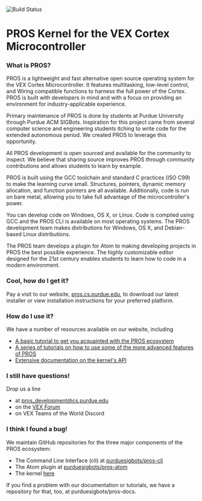 ![Build Status](http://jenkins.purduesigbots.com/job/PROS%20Kernel%20Build/badge/icon)

# PROS Kernel for the VEX Cortex Microcontroller

### What is PROS?
PROS is a lightweight and fast alternative open source operating system for the VEX Cortex Microcontroller. It features multitasking, low-level control, and Wiring compatible functions to harness the full power of the Cortex. PROS is built with developers in mind and with a focus on providing an environment for industry-applicable experience.

Primary maintenance of PROS is done by students at Purdue University through Purdue ACM SIGBots. Inspiration for this project came from several computer science and engineering students itching to write code for the extended autonomous period. We created PROS to leverage this opportunity.

All PROS development is open sourced and available for the community to inspect. We believe that sharing source improves PROS through community contributions and allows students to learn by example.

PROS is built using the GCC toolchain and standard C practices (ISO C99) to make the learning curve small. Structures, pointers, dynamic memory allocation, and function pointers are all available. Additionally, code is run on bare metal, allowing you to take full advantage of the microcontroller's power.

You can develop code on Windows, OS X, or Linux. Code is compiled using GCC and the PROS CLI is available on most operating systems. The PROS development team makes distributions for Windows, OS X, and Debian-based Linux distributions.

The PROS team develops a plugin for Atom to making developing projects in PROS the best possible experience. The highly customizable editor designed for the 21st century enables students to learn how to code in a modern environment.

### Cool, how do I get it?
Pay a visit to our website, [pros.cs.purdue.edu](pros.cs.purdue.edu), to download our latest installer or view installation instructions for your preferred platform.

### How do I use it?
We have a number of resources available on our website, including
- [A basic tutorial to get you acquainted with the PROS ecosystem](http://pros.cs.purdue.edu/getting-started/)
- [A series of tutorials on how to use some of the more advanced features of PROS](http://pros.cs.purdue.edu/tutorials/)
- [Extensive documentation on the kernel's API](http://pros.cs.purdue.edu/api/)

### I still have questions!
Drop us a line
- at pros_development@cs.purdue.edu 
- on the [VEX Forum](https://www.vexforum.com/index.php/)
- on VEX Teams of the World Discord

### I think I found a bug!
We maintain GitHub repositories for the three major components of the PROS ecosystem:
- The Command Line Interface (cli) at [purduesigbots/pros-cli](https://github.com/purduesigbots/pros-cli)
- The Atom plugin at [purduesigbots/pros-atom](https://github.com/purduesigbots/pros-atom)
- The kernel [here](https://github.com/purduesigbots/pros)

If you find a problem with our documentation or tutorials, we have a repository for that, too, at purduesigbots/pros-docs.
